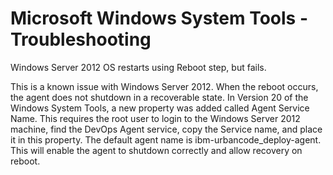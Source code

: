 
# Microsoft Windows System Tools - Troubleshooting

Windows Server 2012 OS restarts using Reboot step, but fails.

This is a known issue with Windows Server 2012. When the reboot occurs, the agent does not shutdown in a recoverable state. In Version 20 of the Windows System Tools, a new property was added called Agent Service Name. This requires the root user to login to the Windows Server 2012 machine, find the DevOps Agent service, copy the Service name, and place it in this property. The default agent name is ibm-urbancode\_deploy-agent. This will enable the agent to shutdown correctly and allow recovery on reboot.

